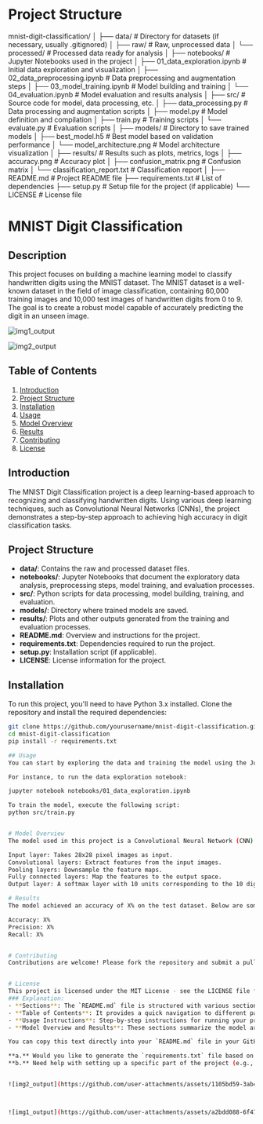 # Project Structure

mnist-digit-classification/
│
├── data/                         # Directory for datasets (if necessary, usually .gitignored)
│   ├── raw/                      # Raw, unprocessed data
│   └── processed/                # Processed data ready for analysis
│
├── notebooks/                    # Jupyter Notebooks used in the project
│   ├── 01_data_exploration.ipynb # Initial data exploration and visualization
│   ├── 02_data_preprocessing.ipynb # Data preprocessing and augmentation steps
│   ├── 03_model_training.ipynb   # Model building and training
│   └── 04_evaluation.ipynb       # Model evaluation and results analysis
│
├── src/                          # Source code for model, data processing, etc.
│   ├── data_processing.py        # Data processing and augmentation scripts
│   ├── model.py                  # Model definition and compilation
│   ├── train.py                  # Training scripts
│   └── evaluate.py               # Evaluation scripts
│
├── models/                       # Directory to save trained models
│   ├── best_model.h5             # Best model based on validation performance
│   └── model_architecture.png    # Model architecture visualization
│
├── results/                      # Results such as plots, metrics, logs
│   ├── accuracy.png              # Accuracy plot
│   ├── confusion_matrix.png      # Confusion matrix
│   └── classification_report.txt # Classification report
│
├── README.md                     # Project README file
├── requirements.txt              # List of dependencies
├── setup.py                      # Setup file for the project (if applicable)
└── LICENSE                       # License file



# MNIST Digit Classification

## Description
This project focuses on building a machine learning model to classify handwritten digits using the MNIST dataset. The MNIST dataset is a well-known dataset in the field of image classification, containing 60,000 training images and 10,000 test images of handwritten digits from 0 to 9. The goal is to create a robust model capable of accurately predicting the digit in an unseen image.

![img1_output](https://github.com/user-attachments/assets/0472bec3-30fe-4adb-aa2f-1403cd729dc7)

![img2_output](https://github.com/user-attachments/assets/c3689d15-b90e-4b1a-b14d-0db965fc5009)

## Table of Contents
1. [Introduction](#introduction)
2. [Project Structure](#project-structure)
3. [Installation](#installation)
4. [Usage](#usage)
5. [Model Overview](#model-overview)
6. [Results](#results)
7. [Contributing](#contributing)
8. [License](#license)

## Introduction
The MNIST Digit Classification project is a deep learning-based approach to recognizing and classifying handwritten digits. Using various deep learning techniques, such as Convolutional Neural Networks (CNNs), the project demonstrates a step-by-step approach to achieving high accuracy in digit classification tasks.

## Project Structure
- **data/**: Contains the raw and processed dataset files.
- **notebooks/**: Jupyter Notebooks that document the exploratory data analysis, preprocessing steps, model training, and evaluation processes.
- **src/**: Python scripts for data processing, model building, training, and evaluation.
- **models/**: Directory where trained models are saved.
- **results/**: Plots and other outputs generated from the training and evaluation processes.
- **README.md**: Overview and instructions for the project.
- **requirements.txt**: Dependencies required to run the project.
- **setup.py**: Installation script (if applicable).
- **LICENSE**: License information for the project.

## Installation
To run this project, you'll need to have Python 3.x installed. Clone the repository and install the required dependencies:

```bash
git clone https://github.com/yourusername/mnist-digit-classification.git
cd mnist-digit-classification
pip install -r requirements.txt

## Usage
You can start by exploring the data and training the model using the Jupyter notebooks provided in the notebooks/ directory.

For instance, to run the data exploration notebook:

jupyter notebook notebooks/01_data_exploration.ipynb

To train the model, execute the following script:
python src/train.py


# Model Overview
The model used in this project is a Convolutional Neural Network (CNN) with the following layers:

Input layer: Takes 28x28 pixel images as input.
Convolutional layers: Extract features from the input images.
Pooling layers: Downsample the feature maps.
Fully connected layers: Map the features to the output space.
Output layer: A softmax layer with 10 units corresponding to the 10 digit classes (0-9)

# Results
The model achieved an accuracy of X% on the test dataset. Below are some of the key metrics:

Accuracy: X%
Precision: X%
Recall: X%


# Contributing
Contributions are welcome! Please fork the repository and submit a pull request if you have any improvements or new features to add.


# License
This project is licensed under the MIT License - see the LICENSE file for details.
### Explanation:
- **Sections**: The `README.md` file is structured with various sections that cover the essential details of your project.
- **Table of Contents**: It provides a quick navigation to different parts of the README.
- **Usage Instructions**: Step-by-step instructions for running your project.
- **Model Overview and Results**: These sections summarize the model architecture and key results from your project.

You can copy this text directly into your `README.md` file in your GitHub repository.

**a.** Would you like to generate the `requirements.txt` file based on typical libraries used for MNIST projects?  
**b.** Need help with setting up a specific part of the project (e.g., model architecture in `model.py`)?


![img2_output](https://github.com/user-attachments/assets/1105bd59-3ab4-4e18-8c5e-38fca41636e0)



![img1_output](https://github.com/user-attachments/assets/a2bdd088-6f47-4d59-8e22-e2230da7438e)





